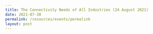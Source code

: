 ```yaml
---
title: The Connectivity Needs of All Industries (24 August 2021)
date: 2021-07-30
permalink: /resources/events/permalink
layout: post
---
```

